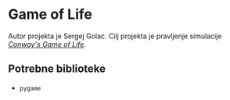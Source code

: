 # Game of Life
Autor projekta je Sergej Golac. Cilj projekta je pravljenje simulacije [*Conway's Game of Life*](https://en.wikipedia.org/wiki/Conway%27s_Game_of_Life).

## Potrebne biblioteke
- `pygame`
